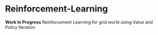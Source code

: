 # Reinforcement-Learning
**Work In Progress**
Reinforcement Learning for grid world using Value and Policy Iteration
